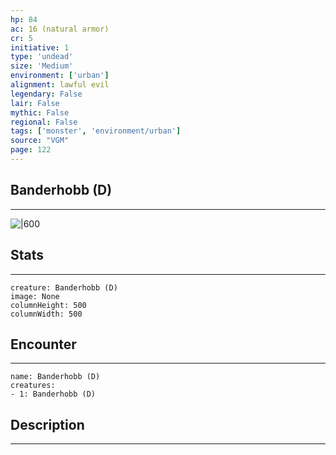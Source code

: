 ```yaml
---
hp: 84
ac: 16 (natural armor)
cr: 5
initiative: 1
type: 'undead'    
size: 'Medium'
environment: ['urban']
alignment: lawful evil
legendary: False
lair: False
mythic: False
regional: False
tags: ['monster', 'environment/urban']
source: "VGM"
page: 122
---
```


## Banderhobb (D)
---

![|600](D:/Program%20Files/5e.tools/img/bestiary/VGM/Banderhobb.jpg)

## Stats
---

```statblock
creature: Banderhobb (D)
image: None
columnHeight: 500
columnWidth: 500
```

## Encounter
---

```encounter-table
name: Banderhobb (D)
creatures:
- 1: Banderhobb (D)
```

## Description
---




